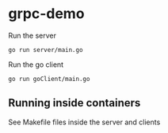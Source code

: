 # grpc-demo

Run the server

`go run server/main.go`

Run the go client

`go run goClient/main.go`

## Running inside containers

See Makefile files inside the server and clients
